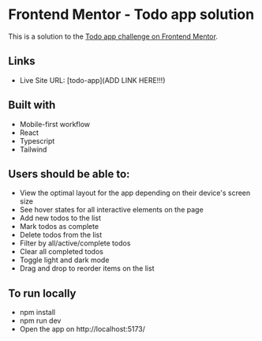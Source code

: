 # Frontend Mentor - Todo app solution

This is a solution to the [Todo app challenge on Frontend Mentor](https://www.frontendmentor.io/challenges/todo-app-Su1_KokOW).

## Links

- Live Site URL: [todo-app](ADD LINK HERE!!!)

## Built with

- Mobile-first workflow
- React
- Typescript
- Tailwind

## Users should be able to:

- View the optimal layout for the app depending on their device's screen size
- See hover states for all interactive elements on the page
- Add new todos to the list
- Mark todos as complete
- Delete todos from the list
- Filter by all/active/complete todos
- Clear all completed todos
- Toggle light and dark mode
- Drag and drop to reorder items on the list

## To run locally

- npm install
- npm run dev
- Open the app on http://localhost:5173/
